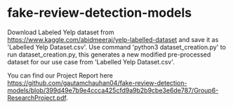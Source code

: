 # fake-review-detection-models

Download Labeled Yelp dataset from https://www.kaggle.com/abidmeeraj/yelp-labelled-dataset and save it as 'Labelled Yelp Dataset.csv'.
Use command 'python3 dataset_creation.py' to run dataset_creation.py, this generates a new modified pre-processed dataset for our use case from 'Labelled Yelp Dataset.csv'.

You can find our Project Report here https://github.com/gautamchauhan04/fake-review-detection-models/blob/399d49e7b9e4ccca425cfd9a9b2b9cbe3e6de787/Group6-ResearchProject.pdf.
